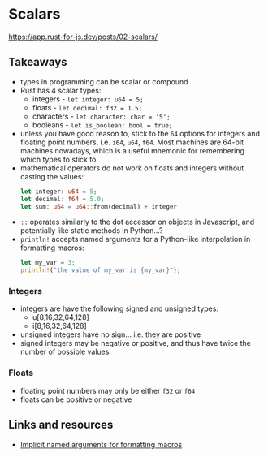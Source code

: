 # Scalars

https://app.rust-for-js.dev/posts/02-scalars/

## Takeaways

- types in programming can be scalar or compound
- Rust has 4 scalar types:
  - integers - `let integer: u64 = 5;`
  - floats - `let decimal: f32 = 1.5;`
  - characters - `let character: char = 'S';`
  - booleans - `let is_boolean: bool = true;`
- unless you have good reason to, stick to the `64` options for integers and
  floating point numbers, i.e. `i64`, `u64`, `f64`. Most machines are 64-bit
  machines nowadays, which is a useful mnemonic for remembering which types to
  stick to
- mathematical operators do not work on floats and integers without casting the
  values:
  ```rust
  let integer: u64 = 5;
  let decimal: f64 = 5.0;
  let sum: u64 = u64::from(decimal) + integer
  ```
- `::` operates similarly to the dot accessor on objects in Javascript, and
  potentially like static methods in Python...?
- `println!` accepts named arguments for a Python-like interpolation in
  formatting macros:
  ```rust
  let my_var = 3;
  println!("the value of my_var is {my_var}");
  ```

### Integers

- integers are have the following signed and unsigned types:
  - u[8,16,32,64,128]
  - i[8,16,32,64,128]
- unsigned integers have no sign... i.e. they are positive
- signed integers may be negative or positive, and thus have twice the number of
  possible values

### Floats

- floating point numbers may only be either `f32` or `f64`
- floats can be positive or negative

## Links and resources

- [Implicit named arguments for formatting macros](https://github.com/rust-lang/rfcs/pull/2795)
